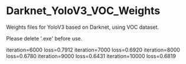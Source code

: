 # Darknet_YoloV3_VOC_Weights
Weights files for YoloV3 based on Darknet, using VOC dataset.

Please delete '.exe' before use.

iteration=6000 loss=0.7912
iteration=7000 loss=0.6920
iteration=8000 loss=0.6780
iteration=9000 loss=0.6431
iteration=10000 loss=0.6819
